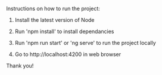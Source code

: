 Instructions on how to run the project:

1) Install the latest version of Node

2) Run 'npm install' to install dependancies
 
3) Run 'npm run start' or 'ng serve' to run the project locally

4) Go to http://localhost:4200 in web browser

Thank you!
